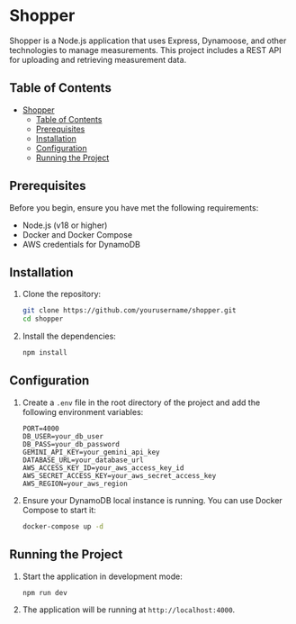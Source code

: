 # Shopper

Shopper is a Node.js application that uses Express, Dynamoose, and other technologies to manage measurements. This project includes a REST API for uploading and retrieving measurement data.

## Table of Contents

- [Shopper](#shopper)
  - [Table of Contents](#table-of-contents)
  - [Prerequisites](#prerequisites)
  - [Installation](#installation)
  - [Configuration](#configuration)
  - [Running the Project](#running-the-project)

## Prerequisites

Before you begin, ensure you have met the following requirements:

- Node.js (v18 or higher)
- Docker and Docker Compose
- AWS credentials for DynamoDB

## Installation

1. Clone the repository:

   ```sh
   git clone https://github.com/yourusername/shopper.git
   cd shopper
   ```

2. Install the dependencies:

   ```sh
   npm install
   ```

## Configuration

1. Create a `.env` file in the root directory of the project and add the following environment variables:

   ```env
   PORT=4000
   DB_USER=your_db_user
   DB_PASS=your_db_password
   GEMINI_API_KEY=your_gemini_api_key
   DATABASE_URL=your_database_url
   AWS_ACCESS_KEY_ID=your_aws_access_key_id
   AWS_SECRET_ACCESS_KEY=your_aws_secret_access_key
   AWS_REGION=your_aws_region
   ```

2. Ensure your DynamoDB local instance is running. You can use Docker Compose to start it:

   ```sh
   docker-compose up -d
   ```

## Running the Project

1. Start the application in development mode:

   ```sh
   npm run dev
   ```

2. The application will be running at `http://localhost:4000`.
